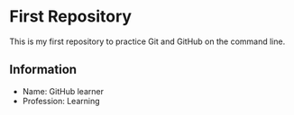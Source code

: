 # First Repository

This is my first repository to practice Git and GitHub on the command line.

## Information
- Name: GitHub learner
- Profession: Learning